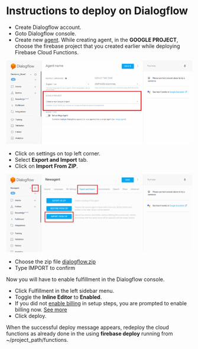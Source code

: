 # Instructions to deploy on Dialogflow
* Create Dialogflow account.
* Goto Dialogflow console.
* Create new [agent](https://cloud.google.com/dialogflow/docs/quick/build-agent#create-an-agent). While creating agent, in the **GOOGLE PROJECT**, choose the firebase project that you created earlier while deploying Firebase Cloud Functions.
    
![](./dialogflow.gif)
 
* Click on settings on top left corner.
* Select **Export and Import** tab.
* Click on **Import From ZIP**.

![](./dialogflow2.gif)
 
* Choose the zip file [dialogflow.zip](./dialogflow.zip)
* Type IMPORT to confirm

Now you will have to enable fulfillment in the Dialogflow console.
* Click Fulfillment in the left sidebar menu.
* Toggle the **Inline Editor** to **Enabled**.
* If you did not [enable billing](https://cloud.google.com/dialogflow/docs/quick/setup#billing) in setup steps, you are prompted to enable billing now. [See more](https://cloud.google.com/billing/docs/how-to/manage-billing-account#create_a_new_billing_account)
* Click deploy.

When the successful deploy message appears, redeploy the cloud functions as already done in the using **firebase deploy** running from ~/project_path/functions.